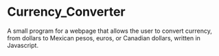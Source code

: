 # Currency_Converter
A small program for a webpage that allows the user to convert currency, from dollars to Mexican pesos, euros, or Canadian dollars, written in Javascript.  
